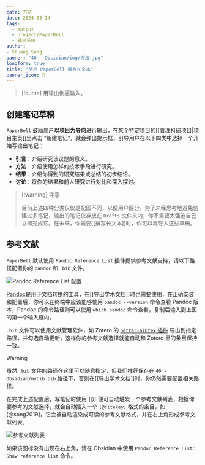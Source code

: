 ```yaml
---
cate: 方法
date: 2024-05-14
tags:
  - output
  - project/PaperBell
  - 输出系统
author:
- Shuang Song
banner: "40 - Obsidian/img/方法.jpg"
longform: true
title: "使用 PaperBell 撰写长文本"
banner_icon: 🧭
---
```


> [!quote]
> 用输出倒逼输入。

## 创建笔记草稿

`PaperBell` 鼓励用户**以项目为导向**进行输出，在某个特定项目的[[管理科研项目|项目主页]]里点击 “新建笔记”，就会弹出提示框，引导用户在以下四类中选择一个开始写输出笔记：

- **引言**：介绍研究该议题的意义。
- **方法**：介绍使用怎样的技术手段进行研究。
- **结果**：介绍你得到的研究结果或总结的初步结论。
- **讨论**：将你的结果和前人研究进行对比和深入探讨。

> [!warning] 注意
>
> 目前上述四种分类仅仅是配图不同，以便用户区分。为了未经思考地避免创建过多笔记，输出的笔记仅存放在 `Drafts` 文件夹内，你不需要太强迫自己立即完成它。在未来，你需要[[撰写长文本]]时，你可以再导入这些草稿。

## 参考文献

`PaperBell` 默认使用 `Pandoc Reference List` 插件提供参考文献支持，请以下路径配置你的 `pandoc` 和 `.bib` 文件。

![Pandoc Reference List 配置](https://songshgeo-picgo-1302043007.cos.ap-beijing.myqcloud.com/uPic/CleanShot%202025-01-21%20at%2014.30.26@2x.png)

[Pandoc](https://pandoc.org/installing.html)是用于文档转换的工具，在[[导出学术文档]]时也需要使用，在正确安装和配置后，你可以在终端中应该能够使用 `pandoc --version` 命令查看 Pandoc 版本，Pandoc 的命令路径则可以使用 `which pandoc` 命令查看，复制后输入到上图的第一个输入框内。

`.bib` 文件可以使用文献管理软件，如 Zotero 的 [`better-bibtex` 插件](https://github.com/retorquere/zotero-better-bibtex) 导出到指定路径，并勾选自动更新，这样你的参考文献选择就能自动和 Zotero 里的条目保持一致。

> [!warning]
> 虽然 `.bib` 文件的路径在这里可以随意指定，但我们推荐保存在 `40 - Obsidian/mybib.bib` 路径下，否则在[[导出学术文档]]时，你仍然需要配置相关路径。

在完成上述配置后，写笔记时使用 `[@]` 便可自动触发一个参考文献列表，根据你要参考的文献选择，就会自动插入一个 `[@citekey]` 格式的条目，如 [@song2019]，它会被自动渲染成可读的参考文献格式，并在右上角形成参考文献列表。

![参考文献列表](https://songshgeo-picgo-1302043007.cos.ap-beijing.myqcloud.com/uPic/CleanShot%202025-01-21%20at%2014.39.24@2x.png)

如果该图标没有出现在右上角，请在 Obsidian 中使用 `Pandoc Reference List: Show reference list` 命令。
